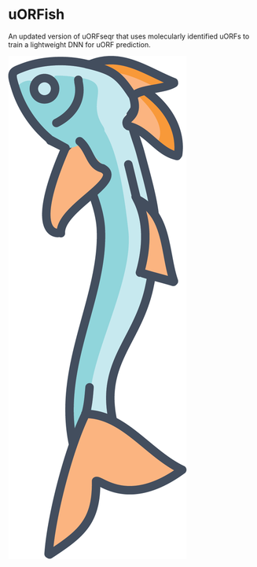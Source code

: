 # uORFish 
An updated version of uORFseqr that uses molecularly identified uORFs to train a lightweight DNN for uORF prediction.

![oarfish logo](/doc/uorfish.png)
